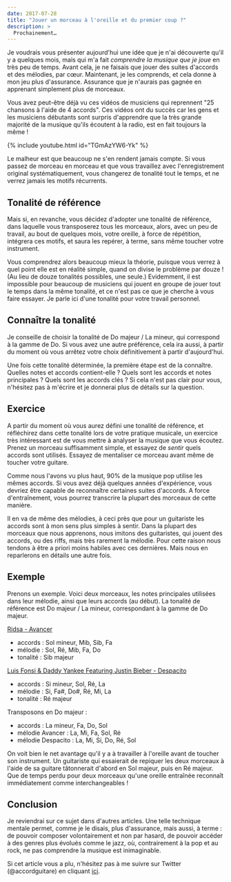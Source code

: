 ```yaml
---
date: 2017-07-28
title: "Jouer un morceau à l'oreille et du premier coup ?"
description: >
  Prochainement…
---
```


Je voudrais vous présenter aujourd'hui une idée que je n'ai découverte qu'il y 
a quelques mois, mais qui m'a fait *comprendre la musique que je joue* en très 
peu de temps. Avant cela, je ne faisais que jouer des suites d'accords et des 
mélodies, par cœur. Maintenant, je les comprends, et cela donne à mon jeu plus 
d'assurance. Assurance que je n'aurais pas gagnée en apprenant simplement plus 
de morceaux.

Vous avez peut-être déjà vu ces vidéos de musiciens qui reprennent "25 chansons 
à l'aide de 4 accords". Ces vidéos ont du succès car les gens et les musiciens 
débutants sont surpris d'apprendre que la très grande majorité de la musique 
qu'ils écoutent à la radio, est en fait toujours la même !

{% include youtube.html id="TGmAzYW6-Yk" %}

Le malheur est que beaucoup ne s'en rendent jamais compte. Si vous passez de 
morceau en morceau et que vous travaillez avec l'enregistrement original 
systématiquement, vous changerez de tonalité tout le temps, et ne verrez jamais 
les motifs récurrents.

## Tonalité de référence

Mais si, en revanche, vous décidez d'adopter une tonalité de référence, dans 
laquelle vous transposerez tous les morceaux, alors, avec un peu de travail, au 
bout de quelques mois, votre oreille, à force de répétition, intégrera ces 
motifs, et saura les repérer, à terme, sans même toucher votre instrument.

Vous comprendrez alors beaucoup mieux la théorie, puisque vous verrez à quel 
point elle est en réalité simple, quand on divise le problème par douze ! (Au 
lieu de douze tonalités possibles, une seule.) Evidemment, il est impossible 
pour beaucoup de musiciens qui jouent en groupe de jouer tout le temps dans la 
même tonalité, et ce n'est pas ce que je cherche à vous faire essayer. Je parle 
ici d'une tonalité pour votre travail personnel.

## Connaître la tonalité

Je conseille de choisir la tonalité de Do majeur / La mineur, qui correspond à 
la gamme de Do. Si vous avez une autre préférence, cela ira aussi, à partir du 
moment où vous arrêtez votre choix définitivement à partir d'aujourd'hui.

Une fois cette tonalité déterminée, la première étape est de la connaître. 
Quelles notes et accords contient-elle ? Quels sont les accords et notes 
principales ? Quels sont les accords clés ? Si cela n'est pas clair pour vous, 
n'hésitez pas à m'écrire et je donnerai plus de détails sur la question.

## Exercice

A partir du moment où vous aurez défini une tonalité de référence, et 
réfléchirez dans cette tonalité lors de votre pratique musicale, un exercice 
très intéressant est de vous mettre à analyser la musique que vous écoutez. 
Prenez un morceau suffisamment simple, et essayez de *sentir* quels accords 
sont utilisés. Essayez de mentaliser ce morceau avant même de toucher votre 
guitare.

Comme nous l'avons vu plus haut, 90% de la musique pop utilise les mêmes 
accords. Si vous avez déjà quelques années d'expérience, vous devriez être 
capable de reconnaître certaines suites d'accords. A force d'entraînement, vous 
pourrez transcrire la plupart des morceaux de cette manière.

Il en va de même des mélodies, à ceci près que pour un guitariste les accords 
sont à mon sens plus simples à sentir. Dans la plupart des morceaux que nous 
apprenons, nous imitons des guitaristes, qui jouent des accords, ou des riffs, 
mais très rarement la mélodie. Pour cette raison nous tendons à être a priori 
moins habiles avec ces dernières. Mais nous en reparlerons en détails une autre 
fois.

## Exemple

Prenons un exemple. Voici deux morceaux, les notes principales utilisées dans 
leur mélodie, ainsi que leurs accords (au début). La tonalité de référence est 
Do majeur / La mineur, correspondant à la gamme de Do majeur.

[Ridsa - Avancer][avancer]

- accords : Sol mineur, Mib, Sib, Fa
- mélodie : Sol, Ré, Mib, Fa, Do
- tonalité : Sib majeur

[Luis Fonsi & Daddy Yankee Featuring Justin Bieber - Despacito][despacito]

- accords : Si mineur, Sol, Ré, La
- mélodie : Si, Fa#, Do#, Ré, Mi, La
- tonalité : Ré majeur

Transposons en Do majeur :

- accords : La mineur, Fa, Do, Sol
- mélodie Avancer : La, Mi, Fa, Sol, Ré
- mélodie Despacito : La, Mi, Si, Do, Ré, Sol

On voit bien le net avantage qu'il y a à travailler à l'oreille avant de 
toucher son instrument. Un guitariste qui essaierait de repiquer les deux 
morceaux à l'aide de sa guitare tâtonnerait d'abord en Sol majeur, puis en Ré 
majeur. Que de temps perdu pour deux morceaux qu'une oreille entraînée 
reconnaît immédiatement comme interchangeables !

## Conclusion

Je reviendrai sur ce sujet dans d'autres articles. Une telle technique mentale 
permet, comme je le disais, plus d'assurance, mais aussi, à terme : de pouvoir 
composer volontairement et non par hasard, de pouvoir accéder à des genres plus 
évolués comme le jazz, où, contrairement à la pop et au rock, ne pas comprendre 
la musique est inimaginable.

Si cet article vous a plu, n'hésitez pas à me suivre sur Twitter 
(@accordguitare) en cliquant [ici][twitter].

[avancer]:https://www.youtube.com/watch?v=khOjDeTNFu8
[despacito]:https://www.youtube.com/watch?v=kJQP7kiw5Fk
[twitter]:https://twitter.com/accordguitare
